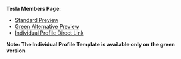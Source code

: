 **Tesla Members Page**:
* [Standard Preview](http://expelliarmus.xp3.biz/tesla/standard/)
* [Green Alternative Preview](http://expelliarmus.xp3.biz/tesla/green/)
* [Individual Profile Direct Link](http://expelliarmus.xp3.biz/tesla/green/individual/)

**Note: The Individual Profile Template is available only on the green version**
